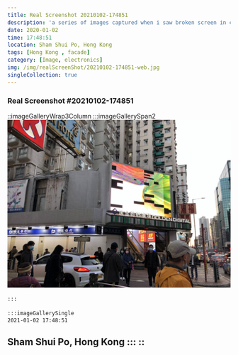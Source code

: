 ```yaml
---
title: Real Screenshot 20210102-174851
description: 'a series of images captured when i saw broken screen in city'
date: 2020-01-02
time: 17:48:51  
location: Sham Shui Po, Hong Kong 
tags: [Hong Kong , facade]
category: [Image, electronics]
img: /img/realScreenShot/20210102-174851-web.jpg
singleCollection: true
---
```


### Real Screenshot #20210102-174851
::imageGalleryWrap3Column
    :::imageGallerySpan2
      ![Alttext](/img/realScreenShot/20210102-174851-web.jpg)

    :::

    :::imageGallerySingle
    2021-01-02 17:48:51  
   Sham Shui Po, Hong Kong 
    :::
::
---